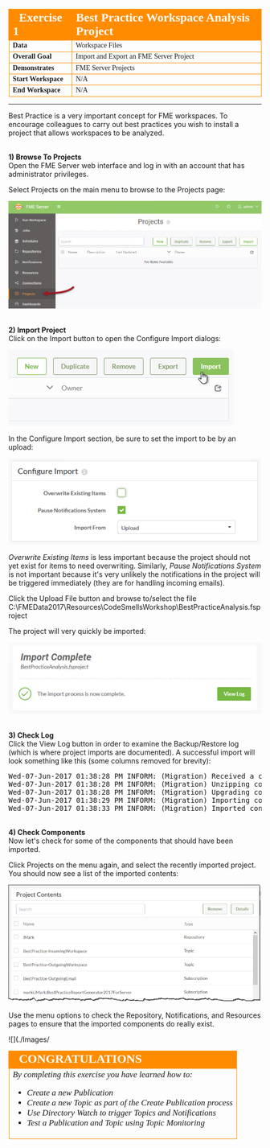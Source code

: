 <!--Instructor Notes-->

<!--Exercise Section-->


<table style="border-spacing: 0px;border-collapse: collapse;font-family:serif">
<tr>
<td width=25% style="vertical-align:middle;background-color:darkorange;border: 2px solid darkorange">
<i class="fa fa-cogs fa-lg fa-pull-left fa-fw" style="color:white;padding-right: 12px;vertical-align:text-top"></i>
<span style="color:white;font-size:x-large;font-weight: bold">Exercise 1</span>
</td>
<td style="border: 2px solid darkorange;background-color:darkorange;color:white">
<span style="color:white;font-size:x-large;font-weight: bold">Best Practice Workspace Analysis Project</span>
</td>
</tr>

<tr>
<td style="border: 1px solid darkorange; font-weight: bold">Data</td>
<td style="border: 1px solid darkorange">Workspace Files</td>
</tr>

<tr>
<td style="border: 1px solid darkorange; font-weight: bold">Overall Goal</td>
<td style="border: 1px solid darkorange">Import and Export an FME Server Project</td>
</tr>

<tr>
<td style="border: 1px solid darkorange; font-weight: bold">Demonstrates</td>
<td style="border: 1px solid darkorange">FME Server Projects</td>
</tr>

<tr>
<td style="border: 1px solid darkorange; font-weight: bold">Start Workspace</td>
<td style="border: 1px solid darkorange">N/A</td>
</tr>

<tr>
<td style="border: 1px solid darkorange; font-weight: bold">End Workspace</td>
<td style="border: 1px solid darkorange">N/A</td>
</tr>

</table>

---

Best Practice is a very important concept for FME workspaces. To encourage colleagues to carry out best practices you wish to install a project that allows workspaces to be analyzed.


<br>**1) Browse To Projects**
<br>Open the FME Server web interface and log in with an account that has administrator privileges.

Select Projects on the main menu to browse to the Projects page:

![](./Images/Img5.012.Ex1,ProjectsMenu.png)


<br>**2) Import Project**
<br>Click on the Import button to open the Configure Import dialogs:

![](./Images/Img5.013.Ex1.ImportButton.png)

In the Configure Import section, be sure to set the import to be by an upload:

![](./Images/Img5.014.Ex1.ImportConfig.png)

*Overwrite Existing Items* is less important because the project should not yet exist for items to need overwriting. Similarly, *Pause Notifications System* is not important because it's very unlikely the notifications in the project will be triggered immediately (they are for handling incoming emails).

Click the Upload File button and browse to/select the file C:\FMEData2017\Resources\CodeSmellsWorkshop\BestPracticeAnalysis.fsproject

The project will very quickly be imported:

![](./Images/Img5.015.Ex1.ImportComplete.png)  


<br>**3) Check Log**
<br>Click the View Log button in order to examine the Backup/Restore log (which is where project imports are documented). A successful import will look something like this (some columns removed for brevity):

<pre>
Wed-07-Jun-2017 01:38:28 PM INFORM: (Migration) Received a configuration package for import.
Wed-07-Jun-2017 01:38:28 PM INFORM: (Migration) Unzipping configuration package...
Wed-07-Jun-2017 01:38:28 PM INFORM: (Migration) Upgrading configuration package schema version...
Wed-07-Jun-2017 01:38:29 PM INFORM: (Migration) Importing configuration package content to server...
Wed-07-Jun-2017 01:38:33 PM INFORM: (Migration) Imported configuration package successfully.
</pre>


<br>**4) Check Components**
<br>Now let's check for some of the components that should have been imported.

Click Projects on the menu again, and select the recently imported project. You should now see a list of the imported contents:

![](./Images/Img5.016.Ex1.ProjectContents.png)

Use the menu options to check the Repository, Notifications, and Resources pages to ensure that the imported components do really exist.



![](./Images/


<!--Exercise Congratulations Section--> 

<table style="border-spacing: 0px">
<tr>
<td style="vertical-align:middle;background-color:darkorange;border: 2px solid darkorange">
<i class="fa fa-thumbs-o-up fa-lg fa-pull-left fa-fw" style="color:white;padding-right: 12px;vertical-align:text-top"></i>
<span style="color:white;font-size:x-large;font-weight: bold;font-family:serif">CONGRATULATIONS</span>
</td>
</tr>

<tr>
<td style="border: 1px solid darkorange">
<span style="font-family:serif; font-style:italic; font-size:larger">
By completing this exercise you have learned how to:
<br>
<ul><li>Create a new Publication</li>
<li>Create a new Topic as part of the Create Publication process</li>
<li>Use Directory Watch to trigger Topics and Notifications</li>
<li>Test a Publication and Topic using Topic Monitoring</li></ul>
</span>
</td>
</tr>
</table>   
